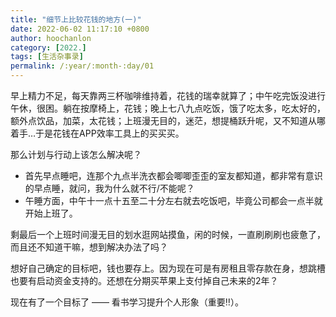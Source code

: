 ```yaml
---
title: "细节上比较花钱的地方(一)"
date: 2022-06-02 11:17:10 +0800
author: hoochanlon
category: [2022.]
tags: [生活杂事录]
permalink: /:year/:month-:day/01
---
```


早上精力不足，每天靠两三杯咖啡维持着，花钱的瑞幸就算了；中午吃完饭没进行午休，很困。躺在按摩椅上，花钱；晚上七八九点吃饭，饿了吃太多，吃太好的，额外点饮品，加菜，太花钱；上班漫无目的，迷茫，想提桶跃升呢，又不知道从哪着手…于是花钱在APP效率工具上的买买买。

<!-- more -->

那么计划与行动上该怎么解决呢？

* 首先早点睡吧，连那个九点半洗衣都会唧唧歪歪的室友都知道，都非常有意识的早点睡，就问，我为什么就不行/不能呢？
* 午睡方面，中午十一点十五至二十分左右就去吃饭吧，毕竟公司都会一点半就开始上班了。

剩最后一个上班时间漫无目的划水逛网站摸鱼，闲的时候，一直刷刷刷也疲惫了，而且还不知道干嘛，想到解决办法了吗？

想好自己确定的目标吧，钱也要存上。因为现在可是有房租且零存款在身，想跳槽也要有启动资金支持的。还想在分期买苹果上支付掉自己未来的2年？

现在有了一个目标了 —— 看书学习提升个人形象（重要‼️）。
